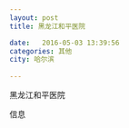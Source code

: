 ```yaml
--- 
layout: post 
title: 黑龙江和平医院

date:   2016-05-03 13:39:56 
categories: 其他  
city: 哈尔滨
  
--- 
```

   
黑龙江和平医院

信息

